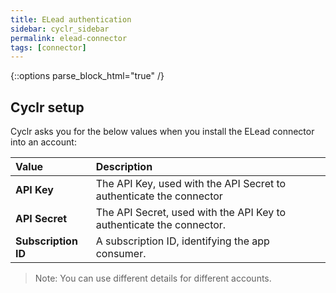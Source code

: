 ```yaml
---
title: ELead authentication
sidebar: cyclr_sidebar
permalink: elead-connector
tags: [connector]
---
```

{::options parse_block_html="true" /}
<section class="card">

## Cyclr setup

Cyclr asks you for the below values when you install the ELead connector into an account:

| Value               | Description                                                  |
| :------------------ | :----------------------------------------------------------- |
| **API Key**            | The API Key, used with the API Secret to authenticate the connector|
| **API Secret**            | The API Secret, used with the API Key to authenticate the connector.|
| **Subscription ID**        | A subscription ID, identifying the app consumer.       |

> Note: You can use different details for different accounts.
</section>
